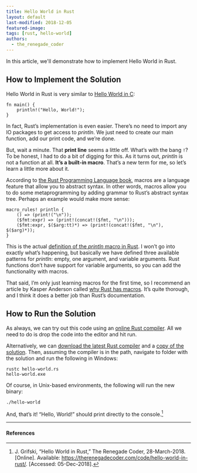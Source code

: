 ```yaml
---
title: Hello World in Rust
layout: default
last-modified: 2018-12-05
featured-image:
tags: [rust, hello-world]
authors:
  - the_renegade_coder
---
```


In this article, we'll demonstrate how to implement Hello World in Rust.

## How to Implement the Solution
Hello World in Rust is very similar to [Hello World in C][1]:

```
fn main() {
    println!("Hello, World!");
}
```

In fact, Rust’s implementation is even easier. There’s no need to import any IO packages to get access to _println_. We just need to create our main function, add our print code, and we’re done.

But, wait a minute. That __print line__ seems a little off. What’s with the bang `!`? To be honest, I had to do a bit of digging for this. As it turns out, _println_ is not a function at all. __It’s a built-in macro__. That’s a new term for me, so let’s learn a little more about it.

According to [the Rust Programming Language book][2], macros are a language feature that allow you to abstract syntax. In other words, macros allow you to do some metaprogramming by adding grammar to Rust’s abstract syntax tree. Perhaps an example would make more sense:
```
macro_rules! println {
    () => (print!("\n"));
    ($fmt:expr) => (print!(concat!($fmt, "\n")));
    ($fmt:expr, $($arg:tt)*) => (print!(concat!($fmt, "\n"), $($arg)*));
}
```

This is the actual [definition of the _println_ macro in Rust][3]. I won’t go into exactly what’s happening, but basically we have defined three available patterns for _println_: empty, one argument, and variable arguments. Rust functions don’t have support for variable arguments, so you can add the functionality with macros.

That said, I’m only just learning macros for the first time, so I recommend an article by Kasper Anderson called [why Rust has macros][4]. It’s quite thorough, and I think it does a better job than Rust’s documentation.

## How to Run the Solution

As always, we can try out this code using an [online Rust compiler][5]. All we need to do is drop the code into the editor and hit run.

Alternatively, we can [download the latest Rust compiler][6] and a [copy of the solution][7]. Then, assuming the compiler is in the path, navigate to folder with the solution and run the following in Windows:
```
rustc hello-world.rs
hello-world.exe
```

Of course, in Unix-based environments, the following will run the new binary:
```
./hello-world
```
And, that’s it! “Hello, World!” should print directly to the console.[^1]

---

#### References

[^1]: J. Grifski, “Hello World in Rust,” The Renegade Coder, 28-March-2018. [Online]. Available: <https://therenegadecoder.com/code/hello-world-in-rust/>. [Accessed: 05-Dec-2018].

[1]: https://sample-programs.therenegadecoder.com/projects/hello-world/c/
[2]: https://doc.rust-lang.org/book/first-edition/macros.html
[3]: https://github.com/rust-lang/rust/blob/master/src/libstd/macros.rs
[4]: https://kasma1990.gitlab.io/2018/03/04/why-rust-has-macros/
[5]: https://play.rust-lang.org/
[6]: https://www.rust-lang.org/en-US/install.html
[7]: https://github.com/jrg94/sample-programs/blob/master/archive/r/rust/hello-world.rs
